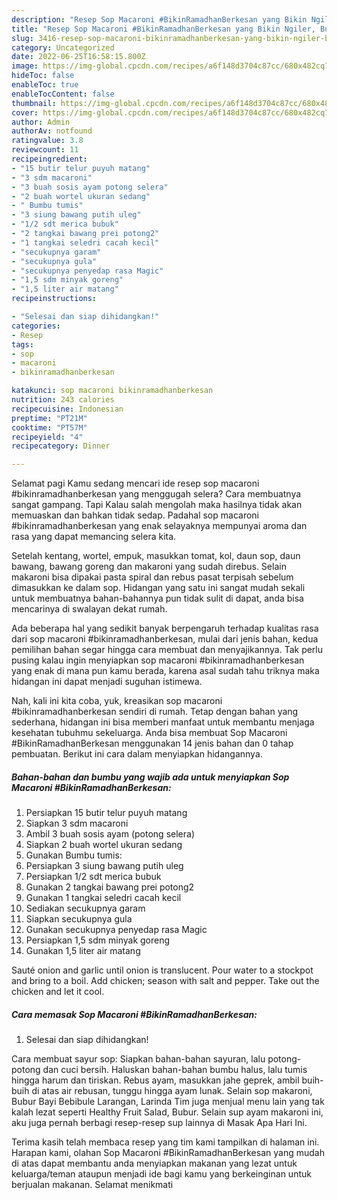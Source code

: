 ```yaml
---
description: "Resep Sop Macaroni #BikinRamadhanBerkesan yang Bikin Ngiler, Buat Buka Puasa Lezat"
title: "Resep Sop Macaroni #BikinRamadhanBerkesan yang Bikin Ngiler, Buat Buka Puasa Lezat"
slug: 3416-resep-sop-macaroni-bikinramadhanberkesan-yang-bikin-ngiler-buat-buka-puasa-lezat
category: Uncategorized
date: 2022-06-25T16:58:15.800Z
image: https://img-global.cpcdn.com/recipes/a6f148d3704c87cc/680x482cq70/sop-macaroni-bikinramadhanberkesan-foto-resep-utama.jpg
hideToc: false
enableToc: true
enableTocContent: false
thumbnail: https://img-global.cpcdn.com/recipes/a6f148d3704c87cc/680x482cq70/sop-macaroni-bikinramadhanberkesan-foto-resep-utama.jpg
cover: https://img-global.cpcdn.com/recipes/a6f148d3704c87cc/680x482cq70/sop-macaroni-bikinramadhanberkesan-foto-resep-utama.jpg
author: Admin
authorAv: notfound
ratingvalue: 3.8
reviewcount: 11
recipeingredient:
- "15 butir telur puyuh matang"
- "3 sdm macaroni"
- "3 buah sosis ayam potong selera"
- "2 buah wortel ukuran sedang"
- " Bumbu tumis"
- "3 siung bawang putih uleg"
- "1/2 sdt merica bubuk"
- "2 tangkai bawang prei potong2"
- "1 tangkai seledri cacah kecil"
- "secukupnya garam"
- "secukupnya gula"
- "secukupnya penyedap rasa Magic"
- "1,5 sdm minyak goreng"
- "1,5 liter air matang"
recipeinstructions:

- "Selesai dan siap dihidangkan!"
categories:
- Resep
tags:
- sop
- macaroni
- bikinramadhanberkesan

katakunci: sop macaroni bikinramadhanberkesan 
nutrition: 243 calories
recipecuisine: Indonesian
preptime: "PT21M"
cooktime: "PT57M"
recipeyield: "4"
recipecategory: Dinner

---
```



Selamat pagi Kamu sedang mencari ide resep sop macaroni #bikinramadhanberkesan yang menggugah selera? Cara membuatnya sangat gampang. Tapi Kalau salah mengolah maka hasilnya tidak akan memuaskan dan bahkan tidak sedap. Padahal sop macaroni #bikinramadhanberkesan yang enak selayaknya mempunyai aroma dan rasa yang dapat memancing selera kita.


Setelah kentang, wortel, empuk, masukkan tomat, kol, daun sop, daun bawang, bawang goreng dan makaroni yang sudah direbus. Selain makaroni bisa dipakai pasta spiral dan rebus pasat terpisah sebelum dimasukkan ke dalam sop. Hidangan yang satu ini sangat mudah sekali untuk membuatnya bahan-bahannya pun tidak sulit di dapat, anda bisa mencarinya di swalayan dekat rumah.

Ada beberapa hal yang sedikit banyak berpengaruh terhadap kualitas rasa dari sop macaroni #bikinramadhanberkesan, mulai dari jenis bahan, kedua pemilihan bahan segar hingga cara membuat dan menyajikannya. Tak perlu pusing kalau ingin menyiapkan sop macaroni #bikinramadhanberkesan yang enak di mana pun kamu berada, karena asal sudah tahu triknya maka hidangan ini dapat menjadi suguhan istimewa.


Nah, kali ini kita coba, yuk, kreasikan sop macaroni #bikinramadhanberkesan sendiri di rumah. Tetap dengan bahan yang sederhana, hidangan ini bisa memberi manfaat untuk membantu menjaga kesehatan tubuhmu sekeluarga. Anda bisa membuat Sop Macaroni #BikinRamadhanBerkesan menggunakan 14 jenis bahan dan 0 tahap pembuatan. Berikut ini cara dalam menyiapkan hidangannya.

<!--inarticleads1-->

##### Bahan-bahan dan bumbu yang wajib ada untuk menyiapkan Sop Macaroni #BikinRamadhanBerkesan:

1. Persiapkan 15 butir telur puyuh matang
1. Siapkan 3 sdm macaroni
1. Ambil 3 buah sosis ayam (potong selera)
1. Siapkan 2 buah wortel ukuran sedang
1. Gunakan  Bumbu tumis:
1. Persiapkan 3 siung bawang putih uleg
1. Persiapkan 1/2 sdt merica bubuk
1. Gunakan 2 tangkai bawang prei potong2
1. Gunakan 1 tangkai seledri cacah kecil
1. Sediakan secukupnya garam
1. Siapkan secukupnya gula
1. Gunakan secukupnya penyedap rasa Magic
1. Persiapkan 1,5 sdm minyak goreng
1. Gunakan 1,5 liter air matang


Sauté onion and garlic until onion is translucent. Pour water to a stockpot and bring to a boil. Add chicken; season with salt and pepper. Take out the chicken and let it cool. 

<!--inarticleads2-->

##### Cara memasak Sop Macaroni #BikinRamadhanBerkesan:


1. Selesai dan siap dihidangkan!

Cara membuat sayur sop: Siapkan bahan-bahan sayuran, lalu potong-potong dan cuci bersih. Haluskan bahan-bahan bumbu halus, lalu tumis hingga harum dan tiriskan. Rebus ayam, masukkan jahe geprek, ambil buih-buih di atas air rebusan, tunggu hingga ayam lunak. Selain sop makaroni, Bubur Bayi Bebibule Larangan, Larinda Tim juga menjual menu lain yang tak kalah lezat seperti Healthy Fruit Salad, Bubur. Selain sup ayam makaroni ini, aku juga pernah berbagi resep-resep sup lainnya di Masak Apa Hari Ini. 

Terima kasih telah membaca resep yang tim kami tampilkan di halaman ini. Harapan kami, olahan Sop Macaroni #BikinRamadhanBerkesan yang mudah di atas dapat membantu anda menyiapkan makanan yang lezat untuk keluarga/teman ataupun menjadi ide bagi kamu yang berkeinginan untuk berjualan makanan. Selamat menikmati
